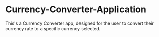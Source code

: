 # Currency-Converter-Application
This's a Currency Converter app, designed for the user to convert their currency rate to a specific currency selected.
